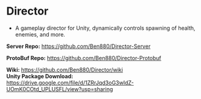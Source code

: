# Director
* A gameplay director for Unity, dynamically controls spawning of health, enemies, and more.   

**Server Repo:** https://github.com/Ben880/Director-Server

**ProtoBuf Repo:** https://github.com/Ben880/Director-Protobuf

**Wiki:** https://github.com/Ben880/Director/wiki       
**Unity Package Download:** https://drive.google.com/file/d/1ZRrJqd3oG3wIdZ-UOmK0COtd_UPLUSFL/view?usp=sharing

